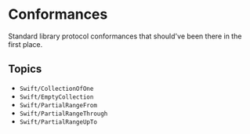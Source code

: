 # Conformances

Standard library protocol conformances that should've been there in the first place.

## Topics

- ``Swift/CollectionOfOne``
- ``Swift/EmptyCollection``
- ``Swift/PartialRangeFrom``
- ``Swift/PartialRangeThrough``
- ``Swift/PartialRangeUpTo``
